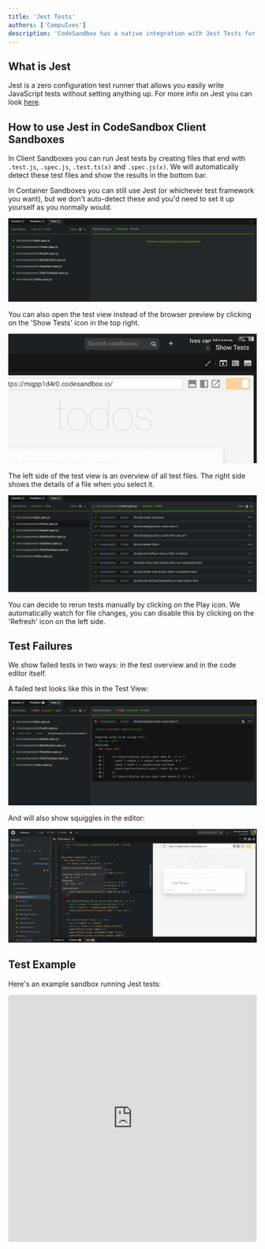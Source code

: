 ```yaml
---
title: 'Jest Tests'
authors: ['CompuIves']
description: 'CodeSandbox has a native integration with Jest Tests for running tests.'
---
```


## What is Jest

Jest is a zero configuration test runner that allows you easily write JavaScript tests without setting anything up. For more info on Jest you can look [here](https://facebook.github.io/jest/).

## How to use Jest in CodeSandbox Client Sandboxes

In Client Sandboxes you can run Jest tests by creating files that end with `.test.js`, `.spec.js`, `.test.ts(x)` and `.spec.js(x)`. We will automatically detect these test files and show the results in the bottom bar.

In Container Sandboxes you can still use Jest (or whichever test framework you want), but we don't auto-detect these and you'd need to set it up yourself as you normally would.

![Test Bottom](./images/jest-tests.png)

You can also open the test view instead of the browser preview by clicking on the 'Show Tests' icon in the top right.

![Show Tests](./images/show-tests.png)

The left side of the test view is an overview of all test files. The right side shows the details of a file when you select it.

![Test Details](./images/jest-details.png)

You can decide to rerun tests manually by clicking on the Play icon. We automatically watch for file changes, you can disable this by clicking on the 'Refresh' icon on the left side.

## Test Failures

We show failed tests in two ways: in the test overview and in the code editor itself.

A failed test looks like this in the Test View:

![Test Error](./images/jest-error-overview.png)

And will also show squiggles in the editor:

![Test Squiggles](./images/jest-squiggles.png)

## Test Example

Here's an example sandbox running Jest tests:

<iframe src="https://codesandbox.io/embed/n9m2w9q8x0?view=preview" style="width:100%; height:500px; border:0; border-radius: 4px; overflow:hidden;" sandbox="allow-modals allow-forms allow-popups allow-scripts allow-same-origin"></iframe>

